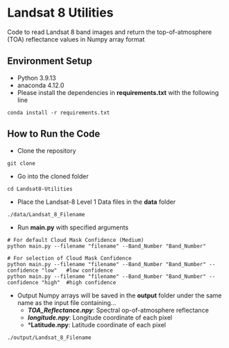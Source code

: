 # Landsat 8 Utilities

Code to read Landsat 8 band images and return the top-of-atmosphere (TOA) reflectance values in Numpy array format

## Environment Setup

- Python 3.9.13
- anaconda 4.12.0
- Please install the dependencies in **requirements.txt** with the following line
```
conda install -r requirements.txt
```

## How to Run the Code

- Clone the repository
```
git clone 
```
- Go into the cloned folder
```
cd Landsat8-Utilities
```
- Place the Landsat-8 Level 1 Data files in the **data** folder
```
./data/Landsat_8_Filename
```
- Run **main.py** with specified arguments
```
# For default Cloud Mask Confidence (Medium)
python main.py --filename "filename" --Band_Number "Band_Number"

# For selection of Cloud Mask Confidence
python main.py --filename "filename" --Band_Number "Band_Number" --confidence "low"   #low confidence
python main.py --filename "filename" --Band_Number "Band_Number" --confidence "high"  #high confidence
```
- Output Numpy arrays will be saved in the **output** folder under the same name as the input file containing...
  - ***TOA_Reflectance.npy***: Spectral op-of-atmosphere reflectance
  - ***longitude.npy***: Longitude coordinate of each pixel
  - ***Latitude.npy**: Latitude coordinate of each pixel
```
./output/Landsat_8_Filename
```



